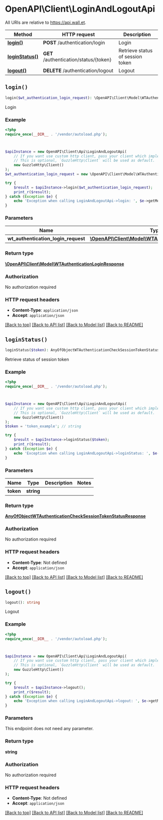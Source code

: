 # OpenAPI\Client\LoginAndLogoutApi

All URIs are relative to https://api.wall.et.

Method | HTTP request | Description
------------- | ------------- | -------------
[**login()**](LoginAndLogoutApi.md#login) | **POST** /authentication/login | Login
[**loginStatus()**](LoginAndLogoutApi.md#loginStatus) | **GET** /authentication/status/{token} | Retrieve status of session token
[**logout()**](LoginAndLogoutApi.md#logout) | **DELETE** /authentication/logout | Logout


## `login()`

```php
login($wt_authentication_login_request): \OpenAPI\Client\Model\WTAuthenticationLoginResponse
```

Login

### Example

```php
<?php
require_once(__DIR__ . '/vendor/autoload.php');



$apiInstance = new OpenAPI\Client\Api\LoginAndLogoutApi(
    // If you want use custom http client, pass your client which implements `GuzzleHttp\ClientInterface`.
    // This is optional, `GuzzleHttp\Client` will be used as default.
    new GuzzleHttp\Client()
);
$wt_authentication_login_request = new \OpenAPI\Client\Model\WTAuthenticationLoginRequest(); // \OpenAPI\Client\Model\WTAuthenticationLoginRequest

try {
    $result = $apiInstance->login($wt_authentication_login_request);
    print_r($result);
} catch (Exception $e) {
    echo 'Exception when calling LoginAndLogoutApi->login: ', $e->getMessage(), PHP_EOL;
}
```

### Parameters

Name | Type | Description  | Notes
------------- | ------------- | ------------- | -------------
 **wt_authentication_login_request** | [**\OpenAPI\Client\Model\WTAuthenticationLoginRequest**](../Model/WTAuthenticationLoginRequest.md)|  |

### Return type

[**\OpenAPI\Client\Model\WTAuthenticationLoginResponse**](../Model/WTAuthenticationLoginResponse.md)

### Authorization

No authorization required

### HTTP request headers

- **Content-Type**: `application/json`
- **Accept**: `application/json`

[[Back to top]](#) [[Back to API list]](../../README.md#endpoints)
[[Back to Model list]](../../README.md#models)
[[Back to README]](../../README.md)

## `loginStatus()`

```php
loginStatus($token): AnyOfObjectWTAuthenticationCheckSessionTokenStatusResponse
```

Retrieve status of session token

### Example

```php
<?php
require_once(__DIR__ . '/vendor/autoload.php');



$apiInstance = new OpenAPI\Client\Api\LoginAndLogoutApi(
    // If you want use custom http client, pass your client which implements `GuzzleHttp\ClientInterface`.
    // This is optional, `GuzzleHttp\Client` will be used as default.
    new GuzzleHttp\Client()
);
$token = 'token_example'; // string

try {
    $result = $apiInstance->loginStatus($token);
    print_r($result);
} catch (Exception $e) {
    echo 'Exception when calling LoginAndLogoutApi->loginStatus: ', $e->getMessage(), PHP_EOL;
}
```

### Parameters

Name | Type | Description  | Notes
------------- | ------------- | ------------- | -------------
 **token** | **string**|  |

### Return type

[**AnyOfObjectWTAuthenticationCheckSessionTokenStatusResponse**](../Model/AnyOfObjectWTAuthenticationCheckSessionTokenStatusResponse.md)

### Authorization

No authorization required

### HTTP request headers

- **Content-Type**: Not defined
- **Accept**: `application/json`

[[Back to top]](#) [[Back to API list]](../../README.md#endpoints)
[[Back to Model list]](../../README.md#models)
[[Back to README]](../../README.md)

## `logout()`

```php
logout(): string
```

Logout

### Example

```php
<?php
require_once(__DIR__ . '/vendor/autoload.php');



$apiInstance = new OpenAPI\Client\Api\LoginAndLogoutApi(
    // If you want use custom http client, pass your client which implements `GuzzleHttp\ClientInterface`.
    // This is optional, `GuzzleHttp\Client` will be used as default.
    new GuzzleHttp\Client()
);

try {
    $result = $apiInstance->logout();
    print_r($result);
} catch (Exception $e) {
    echo 'Exception when calling LoginAndLogoutApi->logout: ', $e->getMessage(), PHP_EOL;
}
```

### Parameters

This endpoint does not need any parameter.

### Return type

**string**

### Authorization

No authorization required

### HTTP request headers

- **Content-Type**: Not defined
- **Accept**: `application/json`

[[Back to top]](#) [[Back to API list]](../../README.md#endpoints)
[[Back to Model list]](../../README.md#models)
[[Back to README]](../../README.md)
